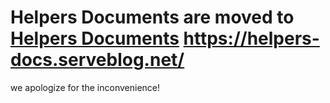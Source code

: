 # Helpers Documents are moved to [Helpers Documents](https://helpers-docs.serveblog.net) https://helpers-docs.serveblog.net/

we apologize for the inconvenience!
